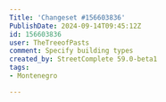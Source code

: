 ```yaml
---
Title: 'Changeset #156603836'
PublishDate: 2024-09-14T09:45:12Z
id: 156603836
user: TheTreeofPasts
comment: Specify building types
created_by: StreetComplete 59.0-beta1
tags:
- Montenegro

---
```


